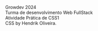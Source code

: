 Growdev 2024
<br>Turma de desenvolvimento Web FullStack
<br>Atividade Prática de CSS1
<br>CSS by Hendrik Oliveira.
